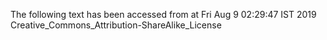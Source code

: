 The following text has been accessed from at Fri Aug 9 02:29:47 IST 2019
Creative_Commons_Attribution-ShareAlike_License

